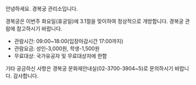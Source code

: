 안녕하세요. 경복궁 관리소입니다.

경복궁은 이번주 화요일(휴궁일)에 3.1절을 맞이하여 정상적으로 개방합니다. 경복궁 관람에 참고하시기 바랍니다.

- 관람시간: 09:00~18:00(입장마감시간 17:00까지)
- 관람요금: 성인-3,000원, 학생-1,500원
- 무료대상: 국가유공자 및 무료대상자에 한함

기타 궁금하신 사항은 경복궁 문화재안내실(02-3700-3904~5)로 문의하시기 바랍니다. 감사합니다.